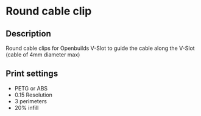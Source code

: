 # Round cable clip

## Description

Round cable clips for Openbuilds V-Slot to guide the cable along the V-Slot (cable of 4mm diameter max)

## Print settings

* PETG or ABS
* 0.15 Resolution
* 3 perimeters
* 20% infill
